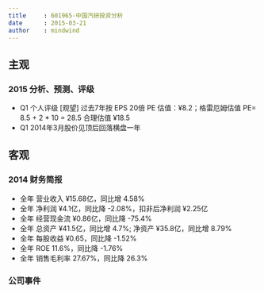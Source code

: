 ```yaml
---
title     : 601965-中国汽研投资分析
date      : 2015-03-21
author    : mindwind
---
```


## 主观
### 2015 分析、预测、评级
  - Q1 个人评级 [观望] 过去7年按 EPS 20倍 PE 估值：¥8.2；格雷厄姆估值 PE= 8.5 + 2 * 10 = 28.5 合理估值 ¥18.5
  - Q1 2014年3月股价见顶后回落横盘一年


## 客观
### 2014 财务简报
  - 全年 营业收入 ¥15.68亿，同比增 4.58%
  - 全年 净利润 ¥4.1亿，同比降 -2.08%，扣非后净利润 ¥2.25亿
  - 全年 经营现金流 ¥0.86亿，同比降 -75.4%
  - 全年 总资产 ¥41.5亿，同比增 4.7%; 净资产 ¥35.8亿，同比增 8.79%
  - 全年 每股收益 ¥0.65，同比降 -1.52%
  - 全年 ROE 11.6%，同比降 -1.76%
  - 全年 销售毛利率 27.67%，同比降 26.3%


### 公司事件
